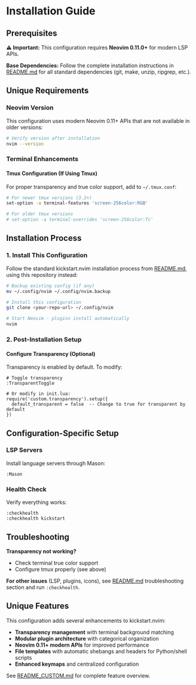 # Installation Guide

## Prerequisites

**⚠️ Important:** This configuration requires **Neovim 0.11.0+** for modern LSP APIs.

**Base Dependencies:** Follow the complete installation instructions in [README.md](README.md) for all standard dependencies (git, make, unzip, ripgrep, etc.).

## Unique Requirements

### Neovim Version
This configuration uses modern Neovim 0.11+ APIs that are not available in older versions:
```bash
# Verify version after installation
nvim --version
```

### Terminal Enhancements

#### Tmux Configuration (If Using Tmux)
For proper transparency and true color support, add to `~/.tmux.conf`:
```bash
# For newer tmux versions (3.2+)
set-option -a terminal-features 'screen-256color:RGB'

# For older tmux versions
# set-option -a terminal-overrides 'screen-256color:Tc'
```

## Installation Process

### 1. Install This Configuration
Follow the standard kickstart.nvim installation process from [README.md](README.md), using this repository instead:

```bash
# Backup existing config (if any)
mv ~/.config/nvim ~/.config/nvim.backup

# Install this configuration  
git clone <your-repo-url> ~/.config/nvim

# Start Neovim - plugins install automatically
nvim
```

### 2. Post-Installation Setup

#### Configure Transparency (Optional)
Transparency is enabled by default. To modify:
```vim
# Toggle transparency
:TransparentToggle

# Or modify in init.lua:
require('custom.transparency').setup({
  default_transparent = false  -- Change to true for transparent by default
})
```

## Configuration-Specific Setup

### LSP Servers
Install language servers through Mason:
```vim
:Mason
```

### Health Check
Verify everything works:
```vim
:checkhealth
:checkhealth kickstart
```

## Troubleshooting

**Transparency not working?**
- Check terminal true color support
- Configure tmux properly (see above)

**For other issues** (LSP, plugins, icons), see [README.md](README.md) troubleshooting section and run `:checkhealth`.

## Unique Features

This configuration adds several enhancements to kickstart.nvim:

- **Transparency management** with terminal background matching
- **Modular plugin architecture** with categorical organization  
- **Neovim 0.11+ modern APIs** for improved performance
- **File templates** with automatic shebangs and headers for Python/shell scripts
- **Enhanced keymaps** and centralized configuration

See [README_CUSTOM.md](README_CUSTOM.md) for complete feature overview.